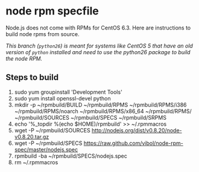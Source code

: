 node rpm specfile
=================
Node.js does not come with RPMs for CentOS 6.3. Here are instructions to build node rpms from source.

*This branch (`python26`) is meant for systems like CentOS 5 that have an old version of `python` installed and need to use the python26 package to build the node RPM.*

Steps to build
--------------------------------------------------------
1. sudo yum groupinstall 'Development Tools'
2. sudo yum install openssl-devel python
3. mkdir -p ~/rpmbuild/BUILD ~/rpmbuild/RPMS ~/rpmbuild/RPMS/i386 ~/rpmbuild/RPMS/noarch ~/rpmbuild/RPMS/x86_64 ~/rpmbuild/RPMS/ ~/rpmbuild/SOURCES ~/rpmbuild/SPECS ~/rpmbuild/SRPMS
4. echo '%_topdir %(echo $HOME)/rpmbuild' >> ~/.rpmmacros
5. wget -P ~/rpmbuild/SOURCES http://nodejs.org/dist/v0.8.20/node-v0.8.20.tar.gz
6. wget -P ~/rpmbuild/SPECS https://raw.github.com/vibol/node-rpm-spec/master/nodejs.spec
7. rpmbuild -ba ~/rpmbuild/SPECS/nodejs.spec
8. rm ~/.rpmmacros
